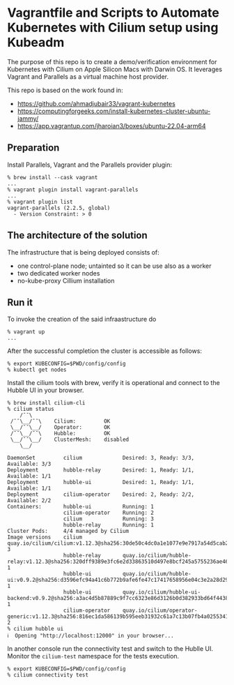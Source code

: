
# Vagrantfile and Scripts to Automate Kubernetes with Cilium setup using Kubeadm

The purpose of this repo is to create a demo/verification environment for Kubernetes with Cilium on Apple Silicon Macs with Darwin OS. It leverages Vagrant and Parallels as a virtual machine host provider.

This repo is based on the work found in:
 * https://github.com/ahmadjubair33/vagrant-kubernetes
 * https://computingforgeeks.com/install-kubernetes-cluster-ubuntu-jammy/
 * https://app.vagrantup.com/jharoian3/boxes/ubuntu-22.04-arm64


## Preparation

Install Parallels, Vagrant and the Parallels provider plugin:

```
% brew install --cask vagrant
...
% vagrant plugin install vagrant-parallels
...
% vagrant plugin list
vagrant-parallels (2.2.5, global)
  - Version Constraint: > 0
```

## The architecture of the solution

The infrastructure that is being deployed consists of:

 * one control-plane node; untainted so it can be use also as a worker
 * two dedicated worker nodes
 * no-kube-proxy Cillium installation

## Run it

To invoke the creation of the said infraastructure do

```
% vagrant up
...

```

After the successful completion the cluster is accessible as follows:
```
% export KUBECONFIG=$PWD/config/config
% kubectl get nodes
```

Install the cilium tools with brew, verify it is operational and connect to the Hubble UI in your browser.
```
% brew install cilium-cli
% cilium status
    /¯¯\
 /¯¯\__/¯¯\    Cilium:         OK
 \__/¯¯\__/    Operator:       OK
 /¯¯\__/¯¯\    Hubble:         OK
 \__/¯¯\__/    ClusterMesh:    disabled
    \__/

DaemonSet         cilium             Desired: 3, Ready: 3/3, Available: 3/3
Deployment        hubble-relay       Desired: 1, Ready: 1/1, Available: 1/1
Deployment        hubble-ui          Desired: 1, Ready: 1/1, Available: 1/1
Deployment        cilium-operator    Desired: 2, Ready: 2/2, Available: 2/2
Containers:       hubble-ui          Running: 1
                  cilium-operator    Running: 2
                  cilium             Running: 3
                  hubble-relay       Running: 1
Cluster Pods:     4/4 managed by Cilium
Image versions    cilium             quay.io/cilium/cilium:v1.12.3@sha256:30de50c4dc0a1e1077e9e7917a54d5cab253058b3f779822aec00f5c817ca826: 3
                  hubble-relay       quay.io/cilium/hubble-relay:v1.12.3@sha256:320dff9389e3fc6e2d33863510d497e8bcf245a5755236ae466a0729cc656a79: 1
                  hubble-ui          quay.io/cilium/hubble-ui:v0.9.2@sha256:d3596efc94a41c6b772b9afe6fe47c17417658956e04c3e2a28d293f2670663e: 1
                  hubble-ui          quay.io/cilium/hubble-ui-backend:v0.9.2@sha256:a3ac4d5b87889c9f7cc6323e86d3126b0d382933bd64f44382a92778b0cde5d7: 1
                  cilium-operator    quay.io/cilium/operator-generic:v1.12.3@sha256:816ec1da586139b595eeb31932c61a7c13b07fb4a0255341c0e0f18608e84eff: 2
% cilium hubble ui
ℹ️  Opening "http://localhost:12000" in your browser...
```

In another console run the connectivity test and switch to the Hublle UI. Monitor the `cilium-test` namespace for the tests execution.
```
% export KUBECONFIG=$PWD/config/config
% cilium connectivity test
```
